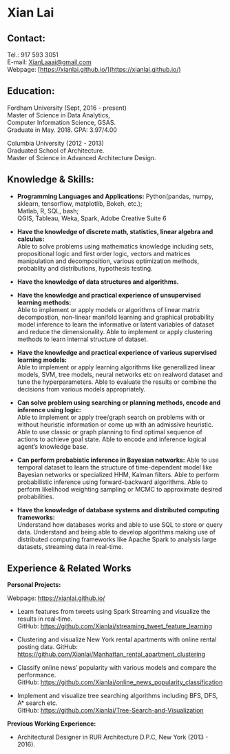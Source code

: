 # Xian Lai

## Contact:  
Tel.: 917 593 3051   
E-mail: XianLaaai@gmail.com   
Webpage: [https://xianlai.github.io/](https://xianlai.github.io/)

## Education:
Fordham University (Sept, 2016 - present)    
Master of Science in Data Analytics,   
Computer Information Science, GSAS.    
Graduate in May. 2018. GPA: 3.97/4.00      

Columbia University (2012 - 2013)    
Graduated School of Architecture.    
Master of Science in Advanced Architecture Design.   

## Knowledge & Skills:
- **Programming Languages and Applications:**
Python(pandas, numpy, sklearn, tensorflow, matplotlib, Bokeh, etc.);   
Matlab, R, SQL, bash;  
QGIS, Tableau, Weka, Spark, Adobe Creative Suite 6

- **Have the knowledge of discrete math, statistics, linear algebra and calculus:**     
Able to solve problems using mathematics knowledge including sets, propositional logic and first order logic, vectors and matrices manipulation and decomposition, various optimization methods, probablity and distributions, hypothesis testing.

- **Have the knowledge of data structures and algorithms.**

- **Have the knowledge and practical experience of unsupervised learning methods:**   
Able to implement or apply models or algorithms of linear matrix decompostion, non-linear manifold learning and graphical probability model inference to learn the informative or latent variables of dataset and reduce the dimensionality. Able to implement or apply clustering methods to learn internal structure of dataset.

- **Have the knowledge and practical experience of various supervised learning models:**   
Able to implement or apply learning algorithms like generallized linear models, SVM, tree models, neural networks etc on realword dataset and tune the hyperparameters. Able to evaluate the results or combine the decisions from various models appropriately.

- **Can solve problem using searching or planning methods, encode and inference using logic:**      
Able to implement or apply tree/graph search on problems with or without heuristic information or come up with an admissive heuristic. Able to use classic or graph planning to find optimal sequence of actions to achieve goal state. Able to encode and inference logical agent’s knowledge base.

- **Can perform probabistic inference in Bayesian networks:**
Able to use temporal dataset to learn the structure of time-dependent model like Bayesian networks or specialized HHM, Kalman filters. Able to perform probabilistic inference using forward-backward algorithms. Able to perform likelihood weighting sampling or MCMC to approximate desired probabilities.

- **Have the knowledge of database systems and distributed computing frameworks:**       
Understand how databases works and able to use SQL to store or query data. Understand and being able to develop algorithms making use of distributed computing frameworks like Apache Spark to analysis large datasets, streaming data in real-time.


## Experience & Related Works

**Personal Projects:**

Webpage: https://xianlai.github.io/

- Learn features from tweets using Spark Streaming and visualize the results in real-time.    
    GitHub: https://github.com/Xianlai/streaming_tweet_feature_learning

- Clustering and visualize New York rental apartments with online rental posting data. 
    GitHub: https://github.com/Xianlai/Manhattan_rental_apartment_clustering 

- Classify online news’ popularity with various models and compare the performance.    
    GitHub: https://github.com/Xianlai/online_news_popularity_classification 

- Implement and visualize tree searching algorithms including BFS, DFS, A* search etc.   
    GitHub: https://github.com/Xianlai/Tree-Search-and-Visualization  

**Previous Working Experience:**
- Architectural Designer in RUR Architecture D.P.C, New York (2013 - 2016).
